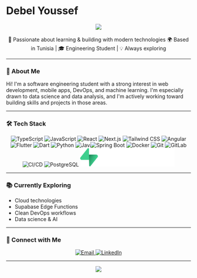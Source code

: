 # Debel Youssef

<!-- Header -->
<p align="center">
  <img src="https://capsule-render.vercel.app/api?type=waving&color=0:06B6D4,100:3B82F6&height=200&section=header&text=Hi%20there!%20I'm%20a%20Software%20Engineering%20Student%20👨‍💻&fontSize=28&fontColor=ffffff"/>
</p>

<p align="center">
  🚀 Passionate about learning & building with modern technologies  
  🌍 Based in Tunisia | 🎓 Engineering Student | 💡 Always exploring
</p>

---

### 🧠 About Me

Hi! I'm a software engineering student with a strong interest in web development, mobile apps, DevOps, and machine learning. I'm especially drawn to data science and data analysis, and I'm actively working toward building skills and projects in those areas.

---

### 🛠️ Tech Stack

<p align="center">
  <!-- Languages & Frontend -->
  <img src="https://cdn.jsdelivr.net/gh/devicons/devicon/icons/typescript/typescript-original.svg" height="50" alt="TypeScript" />
  <img src="https://cdn.jsdelivr.net/gh/devicons/devicon/icons/javascript/javascript-original.svg" height="50" alt="JavaScript" />
  <img src="https://cdn.jsdelivr.net/gh/devicons/devicon/icons/react/react-original.svg" height="50" alt="React" />
  <img src="https://cdn.jsdelivr.net/gh/devicons/devicon/icons/nextjs/nextjs-original.svg" height="50" alt="Next.js" />
  <img src="https://raw.githubusercontent.com/tailwindlabs/tailwindcss/master/.github/logo-light.svg" height="50" alt="Tailwind CSS" />
  <img src="https://cdn.jsdelivr.net/gh/devicons/devicon/icons/angularjs/angularjs-original.svg" height="50" alt="Angular" />

  <!-- Mobile & Backend -->
  <img src="https://cdn.jsdelivr.net/gh/devicons/devicon/icons/flutter/flutter-original.svg" height="50" alt="Flutter" />
  <img src="https://cdn.jsdelivr.net/gh/devicons/devicon/icons/dart/dart-original.svg" height="50" alt="Dart" />
  <img src="https://cdn.jsdelivr.net/gh/devicons/devicon/icons/python/python-original.svg" height="50" alt="Python" />
  <img src="https://cdn.jsdelivr.net/gh/devicons/devicon/icons/java/java-original.svg" height="50" alt="Java" />
  <img src="https://upload.wikimedia.org/wikipedia/commons/4/44/Spring_Framework_Logo_2018.svg" height="50" alt="Spring Boot" style="margin-left:-10px" />

  <!-- DevOps & Tools -->
  <img src="https://cdn.jsdelivr.net/gh/devicons/devicon/icons/docker/docker-original.svg" height="50" alt="Docker" />
  <img src="https://cdn.jsdelivr.net/gh/devicons/devicon/icons/git/git-original.svg" height="50" alt="Git" />
  <img src="https://cdn.jsdelivr.net/gh/devicons/devicon/icons/gitlab/gitlab-original.svg" height="50" alt="GitLab" />
  <img src="https://cdn-icons-png.flaticon.com/512/1183/1183672.png" height="50" alt="CI/CD" />

  <!-- Databases -->
  <img src="https://cdn.jsdelivr.net/gh/devicons/devicon/icons/postgresql/postgresql-original.svg" height="50" alt="PostgreSQL" />
  <img src="https://raw.githubusercontent.com/supabase/supabase/master/apps/www/public/images/logo-dark.png" height="50" alt="Supabase" />
</p>



---

### 📚 Currently Exploring

- Cloud technologies  
- Supabase Edge Functions  
- Clean DevOps workflows  
- Data science & AI
 


---

### 🤝 Connect with Me

<p align="center">
  <a href="mailto:youssef.debel3318@istic.ucar.tn" target="_blank" rel="noopener noreferrer">
    <img src="https://img.shields.io/badge/Gmail-D14836?style=for-the-badge&logo=gmail&logoColor=white" alt="Email" />
  </a>
  <a href="https://www.linkedin.com/in/youssef-debel-956a5a298" target="_blank" rel="noopener noreferrer">
    <img src="https://img.shields.io/badge/LinkedIn-0077B5?style=for-the-badge&logo=linkedin&logoColor=white" alt="LinkedIn" />
  </a>
</p>

---

<p align="center">
  <img src="https://capsule-render.vercel.app/api?type=waving&color=0:3B82F6,100:06B6D4&height=120&section=footer"/>
</p>
